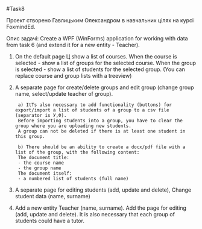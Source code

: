 #Task8

Проект створено Гавлицьким Олександром в навчальних цілях на курсі FoxmindEd.

Опис задачі:
Create a WPF (WinForms) application for working with data from task 6 (and extend it for a new entity - Teacher).

1. On the default page Ц show a list of courses. When the course is selected - show a list of groups for the selected course. 
When the group is selected - show a list of students for the selected group. (You can replace course and group lists with a treeview)

2. A separate page for create/delete groups and edit group (change group name, select/update teacher of group). 

		a) ItТs also necessary to add functionality (buttons) for export/import a list of students of a group to a csv file (separator is У,Ф). 
		Before importing students into a group, you have to clear the group where you are uploading new students.
		A group can not be deleted if there is at least one student in this group.

		b) There should be an ability to create a docx/pdf file with a list of the group, with the following content:
		The document title:
		- the course name
		- the group name
		The document itself:
		- a numbered list of students (full name)


3. A separate page for editing students (add, update and delete), Change student data (name, surname)

4. Add a new entity Teacher (name, surname). Add the page for editing (add, update and delete). It is also necessary that each group of students could have a tutor. 